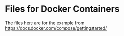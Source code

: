 # Files for Docker Containers
The files here are for the example from https://docs.docker.com/compose/gettingstarted/
